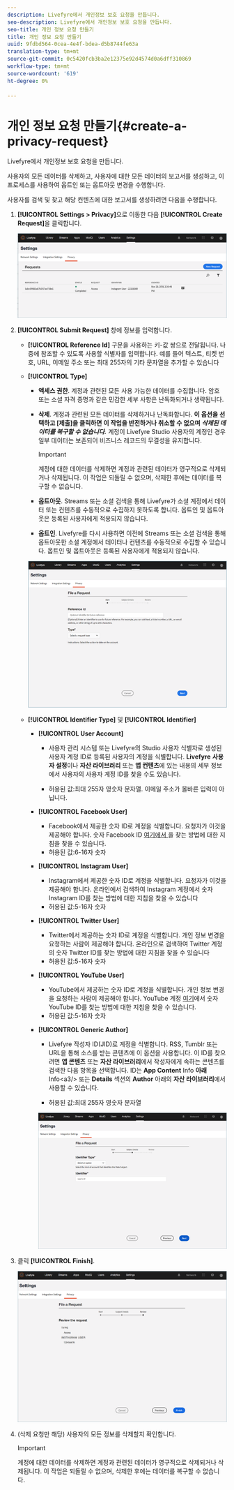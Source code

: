 ```yaml
---
description: Livefyre에서 개인정보 보호 요청을 만듭니다.
seo-description: Livefyre에서 개인정보 보호 요청을 만듭니다.
seo-title: 개인 정보 요청 만들기
title: 개인 정보 요청 만들기
uuid: 9fdbd564-0cea-4e4f-bdea-d5b8744fe63a
translation-type: tm+mt
source-git-commit: 0c5420fcb3ba2e12375e92d4574d0a6dff310869
workflow-type: tm+mt
source-wordcount: '619'
ht-degree: 0%

---
```



# 개인 정보 요청 만들기{#create-a-privacy-request}

Livefyre에서 개인정보 보호 요청을 만듭니다.

사용자의 모든 데이터를 삭제하고, 사용자에 대한 모든 데이터의 보고서를 생성하고, 이 프로세스를 사용하여 옵트인 또는 옵트아웃 변경을 수행합니다.

사용자를 검색 및 찾고 해당 컨텐츠에 대한 보고서를 생성하려면 다음을 수행합니다.

1. **[!UICONTROL Settings > Privacy]**&#x200B;으로 이동한 다음 **[!UICONTROL Create Request]**&#x200B;을 클릭합니다.

   ![](assets/privacypage1.png)

1. **[!UICONTROL Submit Request]** 창에 정보를 입력합니다.

   * **[!UICONTROL Reference Id]** 구문을 사용하는 키-값 쌍으로 전달됩니다. 나중에 참조할 수 있도록 사용할 식별자를 입력합니다. 예를 들어 텍스트, 티켓 번호, URL, 이메일 주소 또는 최대 255자의 기타 문자열을 추가할 수 있습니다
   * **[!UICONTROL Type]**

      * **액세스 권한**. 계정과 관련된 모든 사용 가능한 데이터를 수집합니다. 암호 또는 소셜 자격 증명과 같은 민감한 세부 사항은 난독화되거나 생략됩니다.

      * **삭제**. 계정과 관련된 모든 데이터를 삭제하거나 난독화합니다. **이 옵션을 선택하고 [제출]을 클릭하면 이 작업을 반전하거나 취소할 수 없으며  *삭제된 데이터를 복구할 수 없습니다.*** 계정이 Livefyre Studio 사용자의 계정인 경우 일부 데이터는 보존되어 비즈니스 레코드의 무결성을 유지합니다.

         >[!IMPORTANT]
         >
         >계정에 대한 데이터를 삭제하면 계정과 관련된 데이터가 영구적으로 삭제되거나 삭제됩니다. 이 작업은 되돌릴 수 없으며, 삭제한 후에는 데이터를 복구할 수 없습니다.

      * **옵트아웃**. Streams 또는 소셜 검색을 통해 Livefyre가 소셜 계정에서 데이터 또는 컨텐츠를 수동적으로 수집하지 못하도록 합니다. 옵트인 및 옵트아웃은 등록된 사용자에게 적용되지 않습니다.
      * **옵트인**. Livefyre를 다시 사용하면 이전에 Streams 또는 소셜 검색을 통해 옵트아웃한 소셜 계정에서 데이터나 컨텐츠를 수동적으로 수집할 수 있습니다. 옵트인 및 옵트아웃은 등록된 사용자에게 적용되지 않습니다.

      ![](assets/privacypage2.png)

   * **[!UICONTROL Identifier Type]** 및 **[!UICONTROL Identifier]**

      * **[!UICONTROL User Account]**

         * 사용자 관리 시스템 또는 Livefyre의 Studio 사용자 식별자로 생성된 사용자 계정 ID로 등록된 사용자의 계정을 식별합니다. **Livefyre** **사용자 설정**&#x200B;이나 **자산 라이브러리** 또는 **앱 컨텐츠**&#x200B;에 있는 내용의 세부 정보에서 사용자의 사용자 계정 ID를 찾을 수도 있습니다.

         * 허용된 값:최대 255자 영숫자 문자열. 이메일 주소가 올바른 입력이 아닙니다.
      * **[!UICONTROL Facebook User]**

         * Facebook에서 제공한 숫자 ID로 계정을 식별합니다. 요청자가 이것을 제공해야 합니다. 숫자 Facebook ID [여기에서 ](https://www.facebook.com/help/1397933243846983?helpref=faq_content)을 찾는 방법에 대한 지침을 찾을 수 있습니다.
         * 허용된 값:6-16자 숫자
      * **[!UICONTROL Instagram User]**

         * Instagram에서 제공한 숫자 ID로 계정을 식별합니다. 요청자가 이것을 제공해야 합니다. 온라인에서 검색하여 Instagram 계정에서 숫자 Instagram ID를 찾는 방법에 대한 지침을 찾을 수 있습니다
         * 허용된 값:5-16자 숫자
      * **[!UICONTROL Twitter User]**

         * Twitter에서 제공하는 숫자 ID로 계정을 식별합니다. 개인 정보 변경을 요청하는 사람이 제공해야 합니다. 온라인으로 검색하여 Twitter 계정의 숫자 Twitter ID를 찾는 방법에 대한 지침을 찾을 수 있습니다
         * 허용된 값:5-16자 숫자
      * **[!UICONTROL YouTube User]**

         * YouTube에서 제공하는 숫자 ID로 계정을 식별합니다. 개인 정보 변경을 요청하는 사람이 제공해야 합니다. YouTube 계정 [여기](https://support.google.com/youtube/answer/3250431?hl=en)에서 숫자 YouTube ID를 찾는 방법에 대한 지침을 찾을 수 있습니다.
         * 허용된 값:5-16자 숫자
      * **[!UICONTROL Generic Author]**

         * Livefyre 작성자 ID(JID)로 계정을 식별합니다. RSS, Tumblr 또는 URL을 통해 소스를 받는 콘텐츠에 이 옵션을 사용합니다. 이 ID를 찾으려면 **앱 콘텐츠** 또는 **자산 라이브러리**&#x200B;에서 작성자에게 속하는 콘텐츠를 검색한 다음 항목을 선택합니다. ID는 **App Content** Info **아래** Info&lt;a3/> 또는 **Details** 섹션의 **Author** 아래의 **자산 라이브러리**&#x200B;에서 사용할 수 있습니다.

         * 허용된 값:최대 255자 영숫자 문자열

         ![](assets/privacypage3.png)








1. 클릭 **[!UICONTROL Finish]**.

   ![](assets/privacypage4.png)

1. (삭제 요청만 해당) 사용자의 모든 정보를 삭제할지 확인합니다.

   >[!IMPORTANT]
   >
   >계정에 대한 데이터를 삭제하면 계정과 관련된 데이터가 영구적으로 삭제되거나 삭제됩니다. 이 작업은 되돌릴 수 없으며, 삭제한 후에는 데이터를 복구할 수 없습니다.

